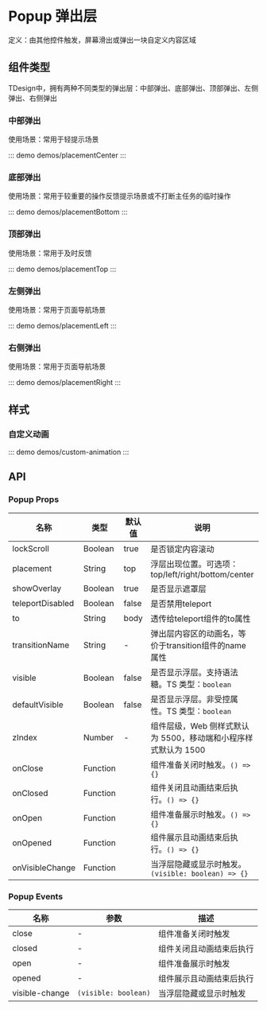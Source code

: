 # Popup 弹出层
定义：由其他控件触发，屏幕滑出或弹出一块自定义内容区域


## 组件类型
TDesign中，拥有两种不同类型的弹出层：中部弹出、底部弹出、顶部弹出、左侧弹出、右侧弹出

###  中部弹出
使用场景：常用于轻提示场景

::: demo demos/placementCenter
:::

### 底部弹出
使用场景：常用于较重要的操作反馈提示场景或不打断主任务的临时操作

::: demo demos/placementBottom
:::


### 顶部弹出
使用场景：常用于及时反馈

::: demo demos/placementTop
:::

### 左侧弹出
使用场景：常用于页面导航场景

::: demo demos/placementLeft
:::

### 右侧弹出
使用场景：常用于页面导航场景

::: demo demos/placementRight
:::


## 样式

### 自定义动画

::: demo demos/custom-animation
:::

## API

### Popup Props
名称 | 类型 | 默认值 | 说明 | 必传
-- | -- | -- | -- | --
lockScroll | Boolean | true | 是否锁定内容滚动 | N
placement | String | top | 浮层出现位置。可选项：top/left/right/bottom/center | N
showOverlay | Boolean | true | 是否显示遮罩层 | N
teleportDisabled | Boolean | false | 是否禁用teleport | N
to | String | body | 透传给teleport组件的to属性 | N
transitionName | String | - | 弹出层内容区的动画名，等价于transition组件的name属性 | N
visible | Boolean | false | 是否显示浮层。支持语法糖。TS 类型：`boolean` | N
defaultVisible | Boolean | false | 是否显示浮层。非受控属性。TS 类型：`boolean` | N
zIndex | Number | - | 组件层级，Web 侧样式默认为 5500，移动端和小程序样式默认为 1500 | N
onClose | Function |  | 组件准备关闭时触发。`() => {}` | N
onClosed | Function |  | 组件关闭且动画结束后执行。`() => {}` | N
onOpen | Function |  | 组件准备展示时触发。`() => {}` | N
onOpened | Function |  | 组件展示且动画结束后执行。`() => {}` | N
onVisibleChange | Function |  | 当浮层隐藏或显示时触发。`(visible: boolean) => {}` | N

### Popup Events
名称 | 参数 | 描述
-- | -- | --
close | - | 组件准备关闭时触发
closed | - | 组件关闭且动画结束后执行
open | - | 组件准备展示时触发
opened | - | 组件展示且动画结束后执行
visible-change | `(visible: boolean)` | 当浮层隐藏或显示时触发
